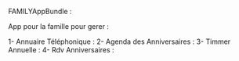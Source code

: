 FAMILYAppBundle :

App pour la famille pour gerer :

1- Annuaire Téléphonique : 
2- Agenda des Anniversaires :
3- Timmer Annuelle :
4- Rdv Anniversaires :
